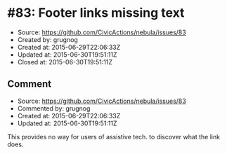 # #83: Footer links missing text

* Source: https://github.com/CivicActions/nebula/issues/83
* Created by: grugnog
* Created at: 2015-06-29T22:06:33Z
* Updated at: 2015-06-30T19:51:11Z
* Closed at: 2015-06-30T19:51:11Z


## Comment

* Source: https://github.com/CivicActions/nebula/issues/83
* Commented by: grugnog
* Created at: 2015-06-29T22:06:33Z
* Updated at: 2015-06-30T19:51:11Z

This provides no way for users of assistive tech. to discover what the link does.


